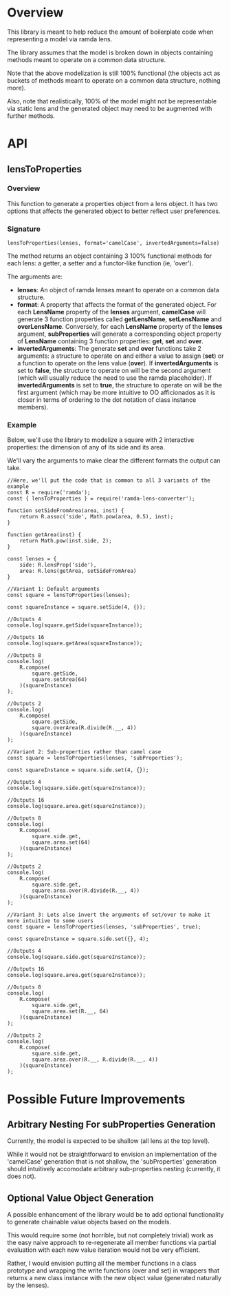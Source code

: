 # Overview

This library is meant to help reduce the amount of boilerplate code when representing a model via ramda lens.

The library assumes that the model is broken down in objects containing methods meant to operate on a common data structure.

Note that the above modelization is still 100% functional (the objects act as buckets of methods meant to operate on a common data structure, nothing more).

Also, note that realistically, 100% of the model might not be representable via static lens and the generated object may need to be augmented with further methods.

# API

## lensToProperties

### Overview

This function to generate a properties object from a lens object. It has two options that affects the generated object to better reflect user preferences.

### Signature

```
lensToProperties(lenses, format='camelCase', invertedArguments=false)
```

The method returns an object containing 3 100% functional methods for each lens: a getter, a setter and a functor-like function (ie, 'over').

The arguments are:

- **lenses**: An object of ramda lenses meant to operate on a common data structure.
- **format**: A property that affects the format of the generated object. For each **LensName** property of the **lenses** argument, **camelCase** will generate 3 function properties called **getLensName**, **setLensName** and **overLensName**. Conversely, for each **LensName** property of the **lenses** argument, **subProperties** will generate a corresponding object property of **LensName** containing 3 function properties: **get**, **set** and **over**.
- **invertedArguments**: The generate **set** and **over** functions take 2 arguments: a structure to operate on and either a value to assign (**set**) or a function to operate on the lens value (**over**). If **invertedArguments** is set to **false**, the structure to operate on will be the second argument (which will usually reduce the need to use the ramda placeholder). If **invertedArguments** is set to **true**, the structure to operate on will be the first argument (which may be more intuitive to OO afficionados as it is closer in terms of ordering to the dot notation of class instance members).

### Example

Below, we'll use the library to modelize a square with 2 interactive properties: the dimension of any of its side and its area.

We'll vary the arguments to make clear the different formats the output can take.

```
//Here, we'll put the code that is common to all 3 variants of the example
const R = require('ramda');
const { lensToProperties } = require('ramda-lens-converter');

function setSideFromArea(area, inst) {
    return R.assoc('side', Math.pow(area, 0.5), inst);
}

function getArea(inst) {
    return Math.pow(inst.side, 2);
}

const lenses = {
    side: R.lensProp('side'),
    area: R.lens(getArea, setSideFromArea)
}
```

```
//Variant 1: Default arguments
const square = lensToProperties(lenses);

const squareInstance = square.setSide(4, {});

//Outputs 4
console.log(square.getSide(squareInstance));

//Outputs 16
console.log(square.getArea(squareInstance));

//Outputs 8
console.log(
    R.compose(
        square.getSide,
        square.setArea(64)
    )(squareInstance)  
);  

//Outputs 2
console.log(
    R.compose(
        square.getSide,
        square.overArea(R.divide(R.__, 4))
    )(squareInstance)  
);  
```

```
//Variant 2: Sub-properties rather than camel case
const square = lensToProperties(lenses, 'subProperties');

const squareInstance = square.side.set(4, {});

//Outputs 4
console.log(square.side.get(squareInstance));

//Outputs 16
console.log(square.area.get(squareInstance));

//Outputs 8
console.log(
    R.compose(
        square.side.get,
        square.area.set(64)
    )(squareInstance)  
);  

//Outputs 2
console.log(
    R.compose(
        square.side.get,
        square.area.over(R.divide(R.__, 4))
    )(squareInstance)  
);  
```

```
//Variant 3: Lets also invert the arguments of set/over to make it more intuitive to some users
const square = lensToProperties(lenses, 'subProperties', true);

const squareInstance = square.side.set({}, 4);

//Outputs 4
console.log(square.side.get(squareInstance));

//Outputs 16
console.log(square.area.get(squareInstance));

//Outputs 8
console.log(
    R.compose(
        square.side.get,
        square.area.set(R.__, 64)
    )(squareInstance)  
);  

//Outputs 2
console.log(
    R.compose(
        square.side.get,
        square.area.over(R.__, R.divide(R.__, 4))
    )(squareInstance)  
);  
```

# Possible Future Improvements

## Arbitrary Nesting For subProperties Generation

Currently, the model is expected to be shallow (all lens at the top level).

While it would not be straightforward to envision an implementation of the 'camelCase' generation that is not shallow, the 'subProperties' generation should intuitively accomodate arbitrary sub-properties nesting (currently, it does not).

## Optional Value Object Generation

A possible enhancement of the library would be to add optional functionality to generate chainable value objects based on the models.

This would require some (not horrible, but not completely trivial) work as the easy naive approach to re-regenerate all member functions via partial evaluation with each new value iteration would not be very efficient.

Rather, I would envision putting all the member functions in a class prototype and wrapping the write functions (over and set) in wrappers that returns a new class instance with the new object value (generated naturally by the lenses).
